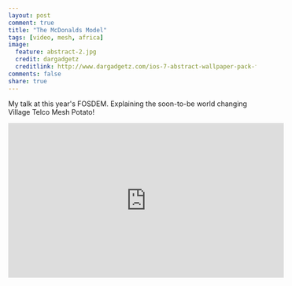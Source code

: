 ```yaml
---
layout: post
comment: true
title: "The McDonalds Model"
tags: [video, mesh, africa]
image:
  feature: abstract-2.jpg
  credit: dargadgetz
  creditlink: http://www.dargadgetz.com/ios-7-abstract-wallpaper-pack-for-iphone-5-and-ipod-touch-retina/
comments: false
share: true
---
```

My talk at this year's FOSDEM. Explaining the soon-to-be world changing Village Telco Mesh Potato!

<iframe width="560" height="315" src="http://www.youtube.com/embed/PWf4WUoMXwg" frameborder="0"> </iframe>